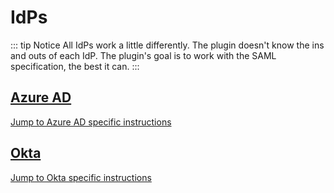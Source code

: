 # IdPs
::: tip Notice
All IdPs work a little differently. The plugin doesn't know the ins and outs of each IdP. The plugin's 
goal is to work with the SAML specification, the best it can.
:::

## [Azure AD](azure-ad.md)
[Jump to Azure AD specific instructions](azure-ad.md) 

## [Okta](okta.md)
[Jump to Okta specific instructions](okta.md) 
